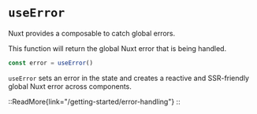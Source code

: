 # `useError`

Nuxt provides a composable to catch global errors.

This function will return the global Nuxt error that is being handled.

```ts
const error = useError()
```

`useError` sets an error in the state and creates a reactive and SSR-friendly global Nuxt error across components.

::ReadMore{link="/getting-started/error-handling"}
::
